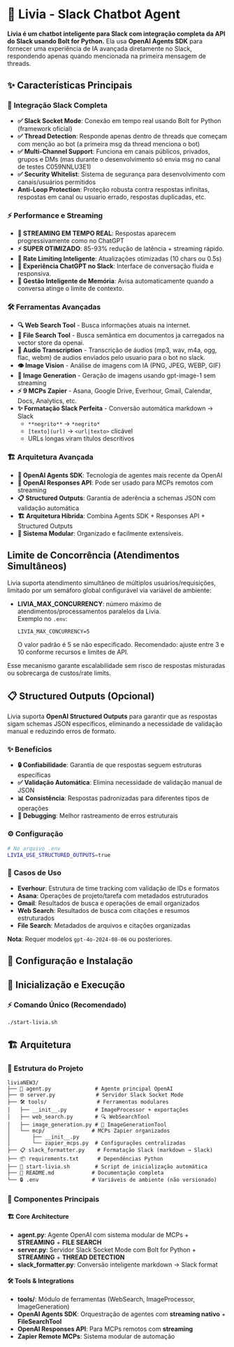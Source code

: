 # 🤖 Livia - Slack Chatbot Agent

**Livia é um chatbot inteligente para Slack com integração completa da API do Slack usando Bolt for Python.** Ela usa **OpenAI Agents SDK** para fornecer uma experiência de IA avançada diretamente no Slack, respondendo apenas quando mencionada na primeira mensagem de threads.

## ✨ Características Principais

### 🎯 **Integração Slack Completa**
- **✅ Slack Socket Mode**: Conexão em tempo real usando Bolt for Python (framework oficial)
- **✅ Thread Detection**: Responde apenas dentro de threads que começam com menção ao bot (a primeira msg da thread menciona o bot)
- **✅ Multi-Channel Support**: Funciona em canais públicos, privados, grupos e DMs (mas durante o desenvolvimento só envia msg no canal de testes C059NNLU3E1)
- **✅ Security Whitelist**: Sistema de segurança para desenvolvimento com canais/usuários permitidos
- **Anti-Loop Protection**: Proteção robusta contra respostas infinitas, respostas em canal ou usuario errado, respostas duplicadas, etc.

### ⚡ **Performance e Streaming**
- **🚀 STREAMING EM TEMPO REAL**: Respostas aparecem progressivamente como no ChatGPT
- **⚡ SUPER OTIMIZADO**: 85-93% redução de latência + streaming rápido.
- **🔄 Rate Limiting Inteligente**: Atualizações otimizadas (10 chars ou 0.5s)
- **📱 Experiência ChatGPT no Slack**: Interface de conversação fluida e responsiva.
- **🧠 Gestão Inteligente de Memória**: Avisa automaticamente quando a conversa atinge o limite de contexto.

### 🛠️ **Ferramentas Avançadas**
- **🔍 Web Search Tool** - Busca informações atuais na internet.
- **📄 File Search Tool** - Busca semântica em documentos ja carregados na vector store da openai.
- **🎵 Audio Transcription** - Transcrição de áudios (mp3, wav, m4a, ogg, flac, webm) de audios enviados pelo usuario para o bot no slack.
- **👁️ Image Vision** - Análise de imagens com IA (PNG, JPEG, WEBP, GIF)
- **🎨 Image Generation** - Geração de imagens usando gpt-image-1 sem streaming
- **⚡ 9 MCPs Zapier** - Asana, Google Drive, Everhour, Gmail, Calendar, Docs, Analytics, etc.
- **✨ Formatação Slack Perfeita** - Conversão automática markdown → Slack
  - `**negrito**` → `*negrito*`
  - `[texto](url)` → `<url|texto>` clicável
  - URLs longas viram títulos descritivos

### 🏗️ **Arquitetura Avançada**
- **🚀 OpenAI Agents SDK**: Tecnologia de agentes mais recente da OpenAI
- **🔄 OpenAI Responses API**: Pode ser usado para MCPs remotos com streaming
- **📋 Structured Outputs**: Garantia de aderência a schemas JSON com validação automática
- **🏗️ Arquitetura Híbrida**: Combina Agents SDK + Responses API + Structured Outputs
- **🔧 Sistema Modular**: Organizado e facilmente extensíveis.

## Limite de Concorrência (Atendimentos Simultâneos)

Livia suporta atendimento simultâneo de múltiplos usuários/requisições, limitado por um semáforo global configurável via variável de ambiente:

- **LIVIA_MAX_CONCURRENCY**: número máximo de atendimentos/processamentos paralelos da Livia.  
  Exemplo no `.env`:
  ```
  LIVIA_MAX_CONCURRENCY=5
  ```
  O valor padrão é 5 se não especificado. Recomendado: ajuste entre 3 e 10 conforme recursos e limites de API.

Esse mecanismo garante escalabilidade sem risco de respostas misturadas ou sobrecarga de custos/rate limits.

## 📋 Structured Outputs (Opcional)

Livia suporta **OpenAI Structured Outputs** para garantir que as respostas sigam schemas JSON específicos, eliminando a necessidade de validação manual e reduzindo erros de formato.

### ✨ **Benefícios**
- **🔒 Confiabilidade**: Garantia de que respostas seguem estruturas específicas
- **✅ Validação Automática**: Elimina necessidade de validação manual de JSON
- **📊 Consistência**: Respostas padronizadas para diferentes tipos de operações
- **🐛 Debugging**: Melhor rastreamento de erros estruturais

### ⚙️ **Configuração**
```bash
# No arquivo .env
LIVIA_USE_STRUCTURED_OUTPUTS=true
```

### 🎯 **Casos de Uso**
- **Everhour**: Estrutura de time tracking com validação de IDs e formatos
- **Asana**: Operações de projeto/tarefa com metadados estruturados
- **Gmail**: Resultados de busca e operações de email organizados
- **Web Search**: Resultados de busca com citações e resumos estruturados
- **File Search**: Metadados de arquivos e citações organizadas

**Nota**: Requer modelos `gpt-4o-2024-08-06` ou posteriores.

## 🚀 Configuração e Instalação

## 🚀 Inicialização e Execução

### ⚡ **Comando Único (Recomendado)**

```bash
./start-livia.sh
```

## 🏗️ Arquitetura

### 📁 **Estrutura do Projeto**
```
liviaNEW3/
├── 🤖 agent.py              # Agente principal OpenAI
├── 🌐 server.py             # Servidor Slack Socket Mode 
├── 🛠️ tools/                # Ferramentas modulares
│   ├── __init__.py         # ImageProcessor + exportações
│   ├── web_search.py       # 🔍 WebSearchTool
│   ├── image_generation.py # 🎨 ImageGenerationTool
│   └── mcp/               # MCPs Zapier organizados
│       ├── __init__.py
│       └── zapier_mcps.py  # Configurações centralizadas
├── 📋 slack_formatter.py    # Formatação Slack (markdown → Slack)
├── 📦 requirements.txt      # Dependências Python
├── 🚀 start-livia.sh        # Script de inicialização automática
├── 📖 README.md            # Documentação completa
└── 🔒 .env                 # Variáveis de ambiente (não versionado)
```

### 🔧 **Componentes Principais**

#### 🏗️ **Core Architecture**
- **agent.py**: Agente OpenAI com sistema modular de MCPs + **STREAMING** + **FILE SEARCH**
- **server.py**: Servidor Slack Socket Mode com Bolt for Python + **STREAMING** + **THREAD DETECTION**
- **slack_formatter.py**: Conversão inteligente markdown → Slack format

#### 🛠️ **Tools & Integrations**
- **tools/**: Módulo de ferramentas (WebSearch, ImageProcessor, ImageGeneration)
- **OpenAI Agents SDK**: Orquestração de agentes com **streaming nativo** + **FileSearchTool**
- **OpenAI Responses API**: Para MCPs remotos com **streaming**
- **Zapier Remote MCPs**: Sistema modular de automação
